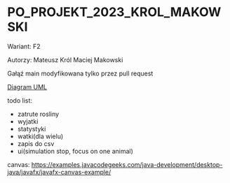 # PO_PROJEKT_2023_KROL_MAKOWSKI

Wariant: F2 

Autorzy: 
Mateusz Król 
Maciej Makowski 

Gałąź main modyfikowana tylko przez pull request

[Diagram UML](UML_diagram.pdf)


todo list:  
- zatrute rosliny
- wyjatki
- statystyki
- watki(dla wielu)
- zapis do csv
- ui(simulation stop, focus on one animal)

canvas:
https://examples.javacodegeeks.com/java-development/desktop-java/javafx/javafx-canvas-example/
